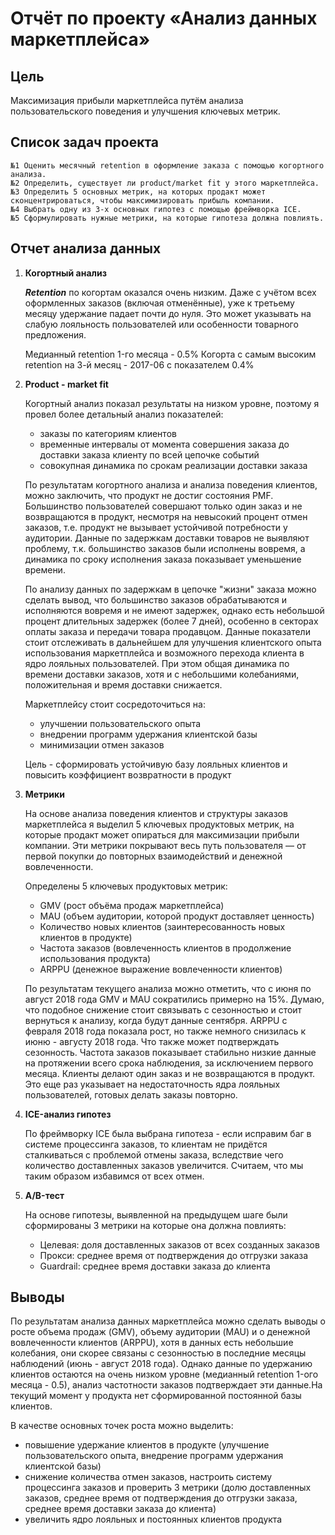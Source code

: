 # Отчёт по проекту «Анализ данных маркетплейса»

## Цель

Максимизация прибыли маркетплейса путём анализа пользовательского поведения и улучшения ключевых метрик.

## Список задач проекта 

    №1 Оценить месячный retention в оформление заказа с помощью когортного анализа.
    №2 Определить, существует ли product/market fit у этого маркетплейса.
    №3 Определить 5 основных метрик, на которых продакт может сконцентрироваться, чтобы максимизировать прибыль компании.
    №4 Выбрать одну из 3-х основных гипотез с помощью фреймворка ICE.
    №5 Сформулировать нужные метрики, на которые гипотеза должна повлиять.

## Отчет анализа данных

1. **Когортный анализ**  

    ***Retention*** по когортам оказался очень низким. Даже с учётом всех оформленных заказов (включая отменённые), уже к третьему месяцу удержание падает почти до нуля. Это может указывать на слабую лояльность пользователей или особенности товарного предложения.

    Медианный retention 1-го месяца - 0.5%
    Когорта с самым высоким retention на 3-й месяц - 2017-06 c показателем 0.4%
   
2. **Product - market fit**
    
    Когортный анализ показал результаты на низком уровне, поэтому я провел более детальный анализ показателей:
    - заказы по категориям клиентов
    - временные интервалы от момента совершения заказа до доставки заказа клиенту по всей цепочке событий
    - совокупная динамика по срокам реализации доставки заказа
    
    По результатам когортного анализа и анализа поведения клиентов, можно заключить, что продукт не достиг состояния PMF.
    Большинство пользователей совершают только один заказ и не возвращаются в продукт, несмотря на невысокий процент отмен заказов, т.е. продукт не вызывает устойчивой потребности у аудитории. 
    Данные по задержкам доставки товаров не выявляют проблему, т.к. большинство заказов были исполнены вовремя, а динамика по сроку исполнения заказа показывает уменьшение времени.
    
    По анализу данных по задержкам в цепочке "жизни" заказа можно сделать вывод, что большинство заказов обрабатываются и исполняются вовремя и не имеют задержек, однако есть небольшой процент длительных задержек (более 7 дней), особенно в секторах оплаты заказа и передачи товара продавцом. Данные показатели стоит отслеживать в дальнейшем для улучшения клиентского опыта использования маркетплейса и возможного перехода клиента в ядро лояльных пользователей.
    При этом общая динамика по времени доставки заказов, хотя и с небольшими колебаниями, положительная и время доставки снижается.
    
    Маркетплейсу стоит сосредоточиться на:

    - улучшении пользовательского опыта
    - внедрении программ удержания клиентской базы
    - минимизации отмен заказов
    
    Цель - сформировать устойчивую базу лояльных клиентов и повысить коэффициент возвратности в продукт
    
    
3. **Метрики**  

    На основе анализа поведения клиентов и структуры заказов маркетплейса я выделил 5 ключевых продуктовых метрик, на которые продакт может опираться для максимизации прибыли компании. Эти метрики покрывают весь путь пользователя — от первой покупки до повторных взаимодействий и денежной вовлеченности.

   Определены 5 ключевых продуктовых метрик:
   - GMV (рост объёма продаж маркетплейса)
   - MAU (объем аудитории, которой продукт доставляет ценность)
   - Количество новых клиентов (заинтересованность новых клиентов в продукте)
   - Частота заказов (вовлеченность клиентов в продолжение использования продукта)
   - ARPPU (денежное выражение вовлеченности клиентов)
   
   По результатам текущего анализа можно отметить, что с июня по август 2018 года GMV и MAU сократились примерно на 15%. Думаю, что подобное снижение стоит связывать с сезонностью и стоит вернуться к анализу, когда будут данные сентября.
   ARPPU с февраля 2018 года показала рост, но также немного снизилась к июню - августу 2018 года. Что также может подтверждать сезонность.
   Частота заказов показывает стабильно низкие данные на протяжении всего срока наблюдения, за исключением первого месяца. Клиенты делают один заказ и не возвращаются в продукт. Это еще раз указывает на недостаточность ядра лояльных пользователей, готовых делать заказы повторно.
   
   

4. **ICE-анализ гипотез**  
   
   По фреймворку ICE была выбрана гипотеза - если исправим баг в системе процессинга заказов, то клиентам не придётся сталкиваться с проблемой отмены заказа, вследствие чего количество доставленных заказов увеличится. Считаем, что мы таким образом избавимся от всех отмен.

5. **A/B-тест**  

    На основе гипотезы, выявленной на предыдущем шаге были сформированы 3 метрики на которые она должна повлиять:
   - Целевая: доля доставленных заказов от всех созданных заказов
   - Прокси: среднее время от подтверждения до отгрузки заказа
   - Guardrail: среднее время доставки заказа до клиента

## Выводы

   По результатам анализа данных маркетплейса можно сделать выводы о росте объема продаж (GMV), объему аудитории (MAU) и о денежной вовлеченности клиентов (ARPPU), хотя в данных есть небольшие колебания, они скорее связаны с сезонностью в последние месяцы наблюдений (июнь - август 2018 года). Однако данные по удержанию клиентов остаются на очень низком уровне (медианный retention 1-ого месяца - 0.5), анализ частотности заказов подтверждает эти данные.На текущий момент у продукта нет сформированной постоянной базы клиентов.
   
   В качестве основных точек роста можно выделить:
   - повышение удержание клиентов в продукте (улучшение пользовательского опыта, внедрение программ удержания клиентской базы)
   - снижение количества отмен заказов, настроить систему процессинга заказов и проверить 3 метрики (долю доставленных заказов, среднее время от подтверждения до отгрузки заказа, среднее время доставки заказа до клиента)
   - увеличить ядро лояльных и постоянных клиентов продукта